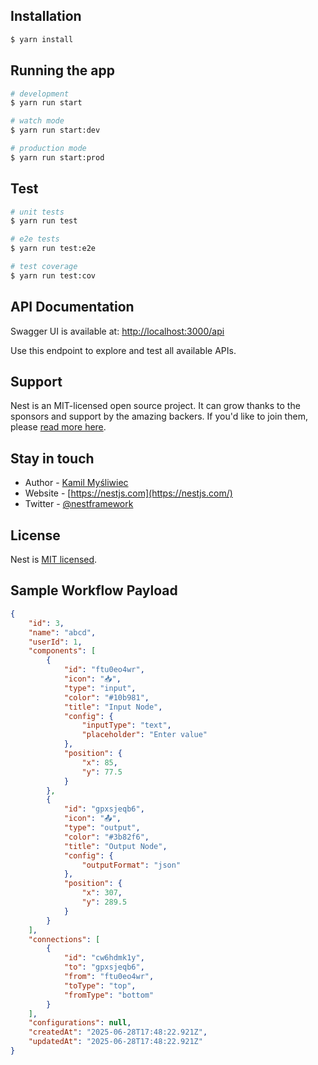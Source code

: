 ## Installation

```bash
$ yarn install
```

## Running the app

```bash
# development
$ yarn run start

# watch mode
$ yarn run start:dev

# production mode
$ yarn run start:prod
```

## Test

```bash
# unit tests
$ yarn run test

# e2e tests
$ yarn run test:e2e

# test coverage
$ yarn run test:cov
```

## API Documentation

Swagger UI is available at: [http://localhost:3000/api](http://localhost:3000/api)

Use this endpoint to explore and test all available APIs.

## Support

Nest is an MIT-licensed open source project. It can grow thanks to the sponsors and support by the amazing backers. If you'd like to join them, please [read more here](https://docs.nestjs.com/support).

## Stay in touch

- Author - [Kamil Myśliwiec](https://kamilmysliwiec.com)
- Website - [https://nestjs.com](https://nestjs.com/)
- Twitter - [@nestframework](https://twitter.com/nestframework)

## License

Nest is [MIT licensed](LICENSE).

## Sample Workflow Payload

```json
{
    "id": 3,
    "name": "abcd",
    "userId": 1,
    "components": [
        {
            "id": "ftu0eo4wr",
            "icon": "📥",
            "type": "input",
            "color": "#10b981",
            "title": "Input Node",
            "config": {
                "inputType": "text",
                "placeholder": "Enter value"
            },
            "position": {
                "x": 85,
                "y": 77.5
            }
        },
        {
            "id": "gpxsjeqb6",
            "icon": "📤",
            "type": "output",
            "color": "#3b82f6",
            "title": "Output Node",
            "config": {
                "outputFormat": "json"
            },
            "position": {
                "x": 307,
                "y": 289.5
            }
        }
    ],
    "connections": [
        {
            "id": "cw6hdmk1y",
            "to": "gpxsjeqb6",
            "from": "ftu0eo4wr",
            "toType": "top",
            "fromType": "bottom"
        }
    ],
    "configurations": null,
    "createdAt": "2025-06-28T17:48:22.921Z",
    "updatedAt": "2025-06-28T17:48:22.921Z"
}
```
